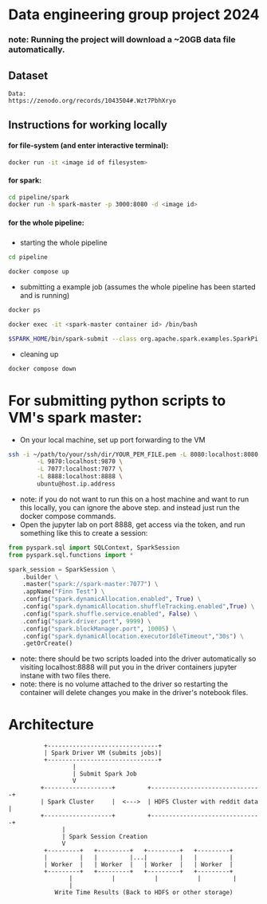 # Data engineering group project 2024
### note: Running the project will download a ~20GB data file automatically.
## Dataset
```text
Data:
https://zenodo.org/records/1043504#.Wzt7PbhXryo
```
## Instructions for working locally
#### for file-system (and enter interactive terminal):
```bash
docker run -it <image id of filesystem>
```

#### for spark:
```bash
cd pipeline/spark
docker run -h spark-master -p 3000:8080 -d <image id>
```

#### for the whole pipeline:
##### 
- starting the whole pipeline
```bash
cd pipeline

docker compose up
```
- submitting a example job (assumes the whole pipeline has been started and is running)
```bash
docker ps

docker exec -it <spark-master container id> /bin/bash

$SPARK_HOME/bin/spark-submit --class org.apache.spark.examples.SparkPi --master spark://spark-master:7077 $SPARK_HOME/examples/jars/spark-examples_2.12-3.5.1.jar
```
- cleaning up
```bash
docker compose down
```

# For submitting python scripts to VM's spark master:
- On your local machine, set up port forwarding to the VM
```bash
ssh -i ~/path/to/your/ssh/dir/YOUR_PEM_FILE.pem -L 8080:localhost:8080 \
        -L 9870:localhost:9870 \
        -L 7077:localhost:7077 \
        -L 8888:localhost:8888 \
        ubuntu@host.ip.address
```
- note: if you do not want to run this on a host machine and want to run this locally, you can ignore the above step. and instead just run the docker compose commands.
- Open the jupyter lab on port 8888, get access via the token, and run something like this to create a session:
```python
from pyspark.sql import SQLContext, SparkSession
from pyspark.sql.functions import *

spark_session = SparkSession \
    .builder \
    .master("spark://spark-master:7077") \
    .appName("Finn Test") \
    .config("spark.dynamicAllocation.enabled", True) \
    .config("spark.dynamicAllocation.shuffleTracking.enabled",True) \
    .config("spark.shuffle.service.enabled", False) \
    .config("spark.driver.port", 9999) \
    .config("spark.blockManager.port", 10005) \
    .config("spark.dynamicAllocation.executorIdleTimeout","30s") \
    .getOrCreate()
```
- note: there should be two scripts loaded into the driver automatically so visiting localhost:8888 will put you in the driver containers jupyter instane with two files there.
- note: there is no volume attached to the driver so restarting the container will delete changes you make in the driver's notebook files.
# Architecture

```text
          +-------------------------------+
          | Spark Driver VM (submits jobs)|
          +-------------------------------+
                  |
                  | Submit Spark Job
                  V
         +-------------------+         +-------------------------------+
         | Spark Cluster     |  <--->  | HDFS Cluster with reddit data |
         +-------------------+         +-------------------------------+
               |
               | Spark Session Creation
               V
          +---------+   +---------+   +---------+   +---------+
          |         |   |         |...|         |   |         |
          | Worker  |   | Worker  |   | Worker  |   | Worker  |
          +---------+   +---------+   +---------+   +---------+
                 |           |           |           |         |
                 |
             Write Time Results (Back to HDFS or other storage)
```
